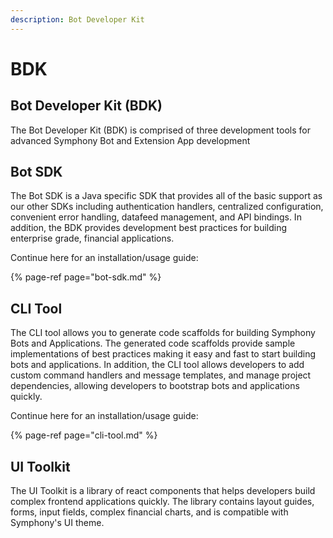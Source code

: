 ```yaml
---
description: Bot Developer Kit
---
```


# BDK

## Bot Developer Kit \(BDK\)

The Bot Developer Kit \(BDK\) is comprised of three development tools for advanced Symphony Bot and Extension App development

## Bot SDK

The Bot SDK is a Java specific SDK that provides all of the basic support as our other SDKs including authentication handlers, centralized configuration, convenient error handling, datafeed management, and API bindings.  In addition, the BDK provides development best practices for building enterprise grade, financial applications.  

Continue here for an installation/usage guide:

{% page-ref page="bot-sdk.md" %}

## CLI Tool

The CLI tool allows you to generate code scaffolds for building Symphony Bots and Applications.  The generated code scaffolds provide sample implementations of best practices making it easy and fast to start building bots and applications. In addition, the CLI tool allows developers to add custom command handlers and message templates, and manage project dependencies, allowing developers to bootstrap bots and applications quickly.

Continue here for an installation/usage guide:

{% page-ref page="cli-tool.md" %}

## UI Toolkit

The UI Toolkit is a library of react components that helps developers build complex frontend applications quickly.  The library contains layout guides, forms, input fields, complex financial charts, and is compatible with Symphony's UI theme.  



